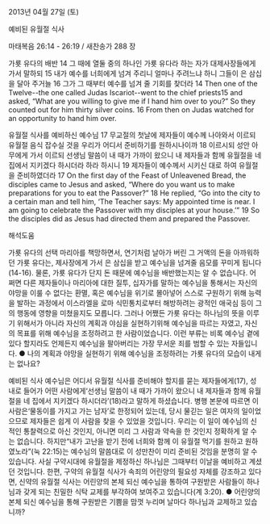 2013년 04월 27일 (토)

예비된 유월절 식사



마태복음 26:14 - 26:19 / 새찬송가 288 장


가룟 유다의 배반
14 그 때에 열둘 중의 하나인 가룟 유다라 하는 자가 대제사장들에게 가서 말하되 15 내가 예수를 너희에게 넘겨 주리니 얼마나 주려느냐 하니 그들이 은 삼십을 달아 주거늘 16 그가 그 때부터 예수를 넘겨 줄 기회를 찾더라
14 Then one of the Twelve--the one called Judas Iscariot--went to the chief priests15 and asked, “What are you willing to give me if I hand him over to you?” So they counted out for him thirty silver coins. 16 From then on Judas watched for an opportunity to hand him over.

유월절 식사를 예비하신 예수님
17 무교절의 첫날에 제자들이 예수께 나아와서 이르되 유월절 음식 잡수실 것을 우리가 어디서 준비하기를 원하시나이까 18 이르시되 성안 아무에게 가서 이르되 선생님 말씀이 내 때가 가까이 왔으니 내 제자들과 함께 유월절을 네 집에서 지키겠다 하시더라 하라 하시니 19 제자들이 예수께서 시키신 대로 하여 유월절을 준비하였더라
17 On the first day of the Feast of Unleavened Bread, the disciples came to Jesus and asked, “Where do you want us to make preparations for you to eat the Passover?” 18 He replied, “Go into the city to a certain man and tell him, ‘The Teacher says: My appointed time is near. I am going to celebrate the Passover with my disciples at your house.’” 19 So the disciples did as Jesus had directed them and prepared the Passover.

해석도움





가룟 유다의 선택
마리아를 책망하면서, 연기처럼 날아가 버린 그 거액의 돈을 아까워하던 가룟 유다는, 제사장에게 가서 은 삼십을 받고 예수님을 넘겨줄 음모를 꾸미게 됩니다(14-16). 물론, 가룟 유다가 단지 돈 때문에 예수님을 배반했는지는 알 수 없습니다. 어쩌면 다른 제자들이나 마리아에 대한 질투, 십자가를 말하는 예수님을 통해서는 자신의 야망을 이룰 수 없다는 환멸, 혹은 예수님을 위기로 몰아넣어 스스로 구원하기 위해 능력을 발하는 과정에서 이스라엘을 로마 식민통치로부터 해방하려는 광적인 애국심 등이 그의 행동에 영향을 미쳤을지도 모릅니다. 그러나 어쨌든 가룟 유다는 하나님의 뜻을 이루기 위해서가 아니라 자신의 계획과 야심을 실현하기위해 예수님을 따르는 자였고, 자신의 목표를 위해 예수님을 조정하려고 한 사람이었습니다. 이런 부류는 비록 예수님 곁에 있다 할지라도 언제든지 예수님을 팔아버리는 가장 무서운 죄를 범할 수 있는 자들입니다.
● 나의 계획과 야망을 실현하기 위해 예수님을 조정하려는 가룟 유다의 모습이 내게는 없나요?

예비된 식사
예수님은 어디서 유월절 식사를 준비해야 할지를 묻는 제자들에게(17), 성내로 들어가 어떤 사람에게‘선생님 말씀이 내 때가 가까이 왔으니 내 제자들과 함께 유월절을 네 집에서 지키겠다 하시더라’(18)라고 말하게 하셨습니다. 병행 본문에 따르면 이 사람은‘물동이를 가지고 가는 남자’로 한정되어 있는데, 당시 물긷는 일은 여자의 일이었으므로 제자들은 쉽게 이 사람을 찾을 수 있었을 것입니다. 우리는 이 일이 예수님의 신적인 통찰력으로 아신 것인지, 아니면 미리 그 사람과 약속을 한 것인지 정확하게 알 수는 없습니다. 하지만“내가 고난을 받기 전에 너희와 함께 이 유월절 먹기를 원하고 원하였노라”(눅 22:15)는 예수님의 말씀대로 이 성만찬이 미리 준비된 것임을 분명히 알 수 있습니다. 사실 구약시대에 유월절을 제정하신 하나님은 그때부터 이날을 예비하고 계셨던 것입니다. 한편, 구약의 유월절 식사가 속죄의 어린양의 필요성 자체를 강조하고 있다면, 신약의 유월절 식사는 어린양의 본체 되신 예수님을 통하여 구원받은 사람들이 하나님과 갖게 되는 친밀한 식탁 교제를 부각하여 보여주고 있습니다(계 3:20). 
● 어린양의 본체 되신 예수님을 통해 구원받은 기쁨을 맘껏 누리며 날마다 하나님과 교제하고 있습니까?